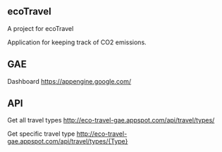 ## ecoTravel
A project for ecoTravel

Application for keeping track of CO2 emissions.
## GAE
Dashboard
https://appengine.google.com/

## API
Get all travel types
http://eco-travel-gae.appspot.com/api/travel/types/

Get specific travel type
http://eco-travel-gae.appspot.com/api/travel/types/{Type}
